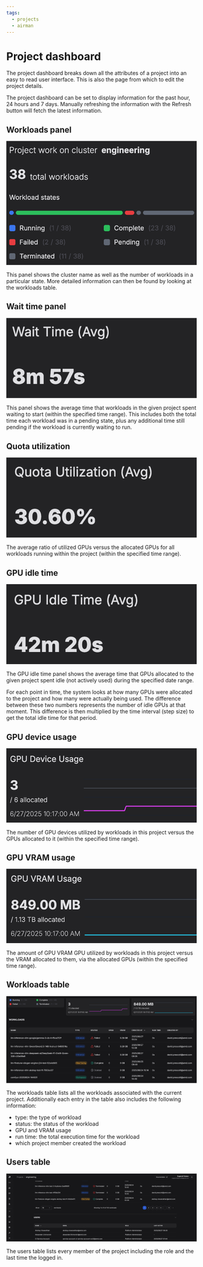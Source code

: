 ```yaml
---
tags:
  - projects
  - airman
---
```


# Project dashboard

The project dashboard breaks down all the attributes of a project into an easy to read user interface. This is also the page from which to edit the project details.

The project dashboard can be set to display information for the past hour, 24 hours and 7 days. Manually refreshing the information with the Refresh button will fetch the latest information.

## Workloads panel

![Workloads and cluster information](../../img/projects/proj-dashboard-workloads.png)

This panel shows the cluster name as well as the number of workloads in a particular state. More detailed information can then be found by looking at the workloads table.

## Wait time panel

![Average wait time for a workload](../../img/projects/proj-dashboard-wait-time.png)

This panel shows the average time that workloads in the given project spent waiting to start (within the specified time range).
This includes both the total time each workload was in a pending state, plus any additional time still pending if the workload is currently waiting to run.

## Quota utilization

![The amount of quota used by the project](../../img/projects/proj-dashboard-quota-ute.png)

The average ratio of utilized GPUs versus the allocated GPUs for all workloads running within the project (within the specified time range).

## GPU idle time

![The amount of time the gpu spent idling](../../img/projects/proj-dashboard-gpu-idle.png)

The GPU idle time panel shows the average time that GPUs allocated to the given project spent idle (not actively used) during the specified date range.

For each point in time, the system looks at how many GPUs were allocated to the project and how many were actually being used. The difference between these two numbers represents the number of idle GPUs at that moment. This difference is then multiplied by the time interval (step size) to get the total idle time for that period.

## GPU device usage

![The amount of GPU being used out of what is allocated to the project](../../img/projects/proj-dashboard-gpu-device-use.png)

The number of GPU devices utilized by workloads in this project versus the GPUs allocated to it (within the specified time range).

## GPU VRAM usage

![The amount of GPU VRAM being used out of what is allocated to the project](../../img/projects/proj-dashboard-gpu-vram-use.png)

The amount of GPU VRAM GPU utilized by workloads in this project versus the VRAM allocated to them, via the allocated GPUs (within the specified time range).

## Workloads table

![The workloads belonging to  the project](../../img/projects/proj-dashboard-workloads-table.png)

The workloads table lists all the workloads associated with the current project. Additionally each entry in the table also includes the following information:

- type: the type of workload
- status: the status of the workload
- GPU and VRAM usage
- run time: the total execution time for the workload
- which project member created the workload

## Users table

![The project members](../../img/projects/proj-dashboard-users-table.png)

The users table lists every member of the project including the role and the last time the logged in.
